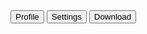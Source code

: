 <ButtonGroup>
    <Button>
        <UserCircleSolid class="me-2 h-3 w-3" />
        Profile
    </Button>
    <Button>
        <AdjustmentsVerticalOutline class="me-2 h-3 w-3" />
        Settings
    </Button>
    <Button>
        <DownloadSolid class="me-2 h-3 w-3" />
        Download
    </Button>
</ButtonGroup>